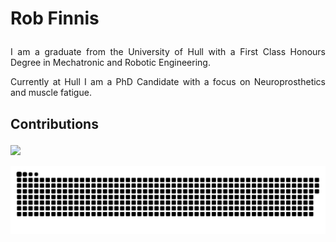 # <p align="justify">Rob Finnis</p>

<p align="justify">I am a graduate from the University of Hull with a First Class Honours Degree in Mechatronic and Robotic Engineering.</p>

<p align="justify">Currently at Hull I am a PhD Candidate with a focus on Neuroprosthetics and muscle fatigue.
  
## <p align="justify">Contributions</p>
![](https://github-readme-streak-stats.herokuapp.com/?user=robertofinnisaro&theme=vue&hide_border=false)

<picture>
  <source media="(prefers-color-scheme: dark)" srcset="https://raw.githubusercontent.com/robertofinnisaro/robertofinnisaro/output/github-contribution-grid-snake-dark.svg">
  <img alt="github contribution grid snake animation" src="https://raw.githubusercontent.com/robertofinnisaro/robertofinnisaro/output/github-contribution-grid-snake.svg">
</picture>
